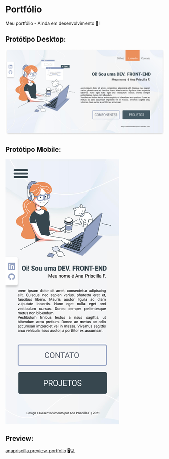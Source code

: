 #   Portfólio
Meu portfólio - Ainda em desenvolvimento 💜!

## Protótipo Desktop:
![](https://github.com/AnaPriscilla/portfolio/blob/main/img/prototipo_desk.png?raw=true)

## Protótipo Mobile:
![](https://github.com/AnaPriscilla/portfolio/blob/main/img/prototipo_mob.png?raw=true)

## Preview:
[anapriscilla.preview-portfolio](https://anapriscilla.github.io/portfolio/) 🖥💻
